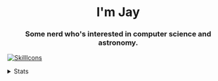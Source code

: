 <h1 align="center">I'm Jay</h1>
<h3 align="center">Some nerd who's interested in computer science and astronomy.</h3>

[![SkillIcons](https://skillicons.dev/icons?i=js,ts,html,css,nodejs,py,lua,mongodb,cloudflare,stackoverflow,discord)](https://skillicons.dev)

<details>
  <summary>Stats</summary>
  
  ![Anurag's GitHub stats](https://github-readme-stats.vercel.app/api?username=Not-Jayy&show_icons=true&theme=material-palenight)
  ![Most Used Languages](https://github-readme-stats.vercel.app/api/top-langs/?username=Not-Jayy&layout=compact&theme=dark&count_private=true)
</details>
